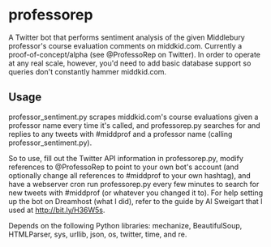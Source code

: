 professorep
===========

A Twitter bot that performs sentiment analysis of the given Middlebury professor's course evaluation comments on middkid.com.  Currently a proof-of-concept/alpha (see @ProfessoRep on Twitter).  In order to operate at any real scale, however, you'd need to add basic database support so queries don't constantly hammer middkid.com.

Usage
-----

professor_sentiment.py scrapes middkid.com's course evaluations given a professor name every time it's called, and professorep.py searches for and replies to any tweets with #middprof and a professor name (calling professor_sentiment.py).  

So to use, fill out the Twitter API information in professorep.py, modify references to @ProfessoRep to point to your own bot's account (and optionally change all references to #middprof to your own hashtag), and have a webserver cron run professorep.py every few minutes to search for new tweets with #middprof (or whatever you changed it to).  For help setting up the bot on Dreamhost (what I did), refer to the guide by Al Sweigart that I used at http://bit.ly/H36W5s.

Depends on the following Python libraries: mechanize, BeautifulSoup, HTMLParser, sys, urllib, json, os, twitter, time, and re.
